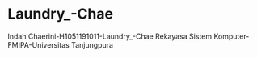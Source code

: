 # Laundry_-Chae
Indah Chaerini-H1051191011-Laundry_-Chae
Rekayasa Sistem Komputer-FMIPA-Universitas Tanjungpura

